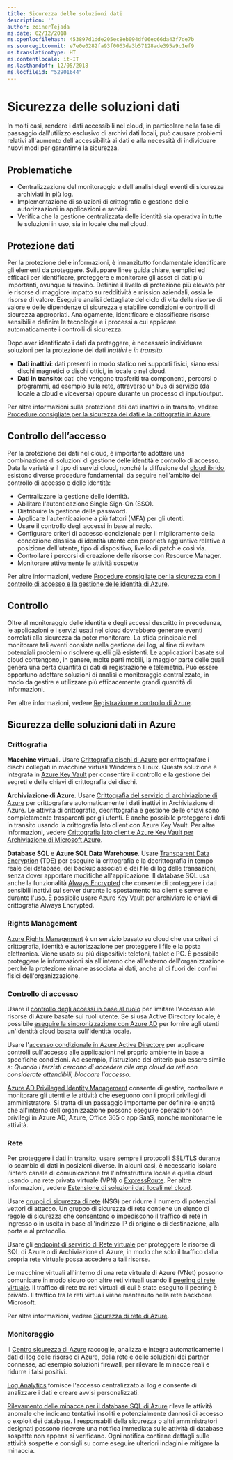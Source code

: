 ```yaml
---
title: Sicurezza delle soluzioni dati
description: ''
author: zoinerTejada
ms.date: 02/12/2018
ms.openlocfilehash: 453897d1dde205ec8eb094df06ec66da43f7de7b
ms.sourcegitcommit: e7e0e0282fa93f0063da3b57128ade395a9c1ef9
ms.translationtype: HT
ms.contentlocale: it-IT
ms.lasthandoff: 12/05/2018
ms.locfileid: "52901644"
---
```

# <a name="securing-data-solutions"></a>Sicurezza delle soluzioni dati

In molti casi, rendere i dati accessibili nel cloud, in particolare nella fase di passaggio dall'utilizzo esclusivo di archivi dati locali, può causare problemi relativi all'aumento dell'accessibilità ai dati e alla necessità di individuare nuovi modi per garantirne la sicurezza.

## <a name="challenges"></a>Problematiche

* Centralizzazione del monitoraggio e dell'analisi degli eventi di sicurezza archiviati in più log.
* Implementazione di soluzioni di crittografia e gestione delle autorizzazioni in applicazioni e servizi.
* Verifica che la gestione centralizzata delle identità sia operativa in tutte le soluzioni in uso, sia in locale che nel cloud.

## <a name="data-protection"></a>Protezione dati

Per la protezione delle informazioni, è innanzitutto fondamentale identificare gli elementi da proteggere. Sviluppare linee guida chiare, semplici ed efficaci per identificare, proteggere e monitorare gli asset di dati più importanti, ovunque si trovino. Definire il livello di protezione più elevato per le risorse di maggiore impatto su redditività e mission aziendali, ossia le risorse di valore. Eseguire analisi dettagliate del ciclo di vita delle risorse di valore e delle dipendenze di sicurezza e stabilire condizioni e controlli di sicurezza appropriati. Analogamente, identificare e classificare risorse sensibili e definire le tecnologie e i processi a cui applicare automaticamente i controlli di sicurezza.

Dopo aver identificato i dati da proteggere, è necessario individuare soluzioni per la protezione dei dati *inattivi* e *in transito*.

* **Dati inattivi**: dati presenti in modo statico nei supporti fisici, siano essi dischi magnetici o dischi ottici, in locale o nel cloud.
* **Dati in transito**: dati che vengono trasferiti tra componenti, percorsi o programmi, ad esempio sulla rete, attraverso un bus di servizio (da locale a cloud e viceversa) oppure durante un processo di input/output.

Per altre informazioni sulla protezione dei dati inattivi o in transito, vedere [Procedure consigliate per la sicurezza dei dati e la crittografia in Azure](/azure/security/azure-security-data-encryption-best-practices).

## <a name="access-control"></a>Controllo dell’accesso

Per la protezione dei dati nel cloud, è importante adottare una combinazione di soluzioni di gestione delle identità e controllo di accesso. Data la varietà e il tipo di servizi cloud, nonché la diffusione del [cloud ibrido](../scenarios/hybrid-on-premises-and-cloud.md), esistono diverse procedure fondamentali da seguire nell'ambito del controllo di accesso e delle identità:

* Centralizzare la gestione delle identità.
* Abilitare l'autenticazione Single Sign-On (SSO).
* Distribuire la gestione delle password.
* Applicare l'autenticazione a più fattori (MFA) per gli utenti.
* Usare il controllo degli accessi in base al ruolo.
* Configurare criteri di accesso condizionale per il miglioramento della concezione classica di identità utente con proprietà aggiuntive relative a posizione dell'utente, tipo di dispositivo, livello di patch e così via.
* Controllare i percorsi di creazione delle risorse con Resource Manager.
* Monitorare attivamente le attività sospette

Per altre informazioni, vedere [Procedure consigliate per la sicurezza con il controllo di accesso e la gestione delle identità di Azure](/azure/security/azure-security-identity-management-best-practices).

## <a name="auditing"></a>Controllo

Oltre al monitoraggio delle identità e degli accessi descritto in precedenza, le applicazioni e i servizi usati nel cloud dovrebbero generare eventi correlati alla sicurezza da poter monitorare. La sfida principale nel monitorare tali eventi consiste nella gestione dei log, al fine di evitare potenziali problemi o risolvere quelli già esistenti. Le applicazioni basate sul cloud contengono, in genere, molte parti mobili, la maggior parte delle quali genera una certa quantità di dati di registrazione e telemetria. Può essere opportuno adottare soluzioni di analisi e monitoraggio centralizzate, in modo da gestire e utilizzare più efficacemente grandi quantità di informazioni.

Per altre informazioni, vedere [Registrazione e controllo di Azure](/azure/security/azure-log-audit).



## <a name="securing-data-solutions-in-azure"></a>Sicurezza delle soluzioni dati in Azure

### <a name="encryption"></a>Crittografia

**Macchine virtuali**. Usare [Crittografia dischi di Azure](/azure/security/azure-security-disk-encryption) per crittografare i dischi collegati in macchine virtuali Windows o Linux. Questa soluzione è integrata in [Azure Key Vault](/azure/key-vault/) per consentire il controllo e la gestione dei segreti e delle chiavi di crittografia dei dischi. 

**Archiviazione di Azure**. Usare [Crittografia del servizio di archiviazione di Azure](/azure/storage/common/storage-service-encryption) per crittografare automaticamente i dati inattivi in Archiviazione di Azure. Le attività di crittografia, decrittografia e gestione delle chiavi sono completamente trasparenti per gli utenti. È anche possibile proteggere i dati in transito usando la crittografia lato client con Azure Key Vault. Per altre informazioni, vedere [Crittografia lato client e Azure Key Vault per Archiviazione di Microsoft Azure](/azure/storage/common/storage-client-side-encryption).

**Database SQL** e **Azure SQL Data Warehouse**. Usare [Transparent Data Encryption](/sql/relational-databases/security/encryption/transparent-data-encryption-azure-sql) (TDE) per eseguire la crittografia e la decrittografia in tempo reale dei database, dei backup associati e dei file di log delle transazioni, senza dover apportare modifiche all'applicazione. Il database SQL usa anche la funzionalità [Always Encrypted](/azure/sql-database/sql-database-always-encrypted-azure-key-vault) che consente di proteggere i dati sensibili inattivi sul server durante lo spostamento tra client e server e durante l'uso. È possibile usare Azure Key Vault per archiviare le chiavi di crittografia Always Encrypted. 

### <a name="rights-management"></a>Rights Management

[Azure Rights Management](/information-protection/understand-explore/what-is-azure-rms) è un servizio basato su cloud che usa criteri di crittografia, identità e autorizzazione per proteggere i file e la posta elettronica. Viene usato su più dispositivi: telefoni, tablet e PC. È possibile proteggere le informazioni sia all'interno che all'esterno dell'organizzazione perché la protezione rimane associata ai dati, anche al di fuori dei confini fisici dell'organizzazione.

### <a name="access-control"></a>Controllo di accesso

Usare il [controllo degli accessi in base al ruolo](/azure/active-directory/role-based-access-control-what-is) per limitare l'accesso alle risorse di Azure basate sui ruoli utente. Se si usa Active Directory locale, è possibile [eseguire la sincronizzazione con Azure AD](/azure/active-directory/active-directory-hybrid-identity-design-considerations-directory-sync-requirements) per fornire agli utenti un'identità cloud basata sull'identità locale.

Usare l'[accesso condizionale in Azure Active Directory](/azure/active-directory/active-directory-conditional-access-azure-portal) per applicare controlli sull'accesso alle applicazioni nel proprio ambiente in base a specifiche condizioni. Ad esempio, l'istruzione del criterio può essere simile a: _Quando i terzisti cercano di accedere alle app cloud da reti non considerate attendibili, bloccare l'accesso_. 

[Azure AD Privileged Identity Management](/azure/active-directory/active-directory-privileged-identity-management-configure) consente di gestire, controllare e monitorare gli utenti e le attività che eseguono con i propri privilegi di amministratore. Si tratta di un passaggio importante per definire le entità che all'interno dell'organizzazione possono eseguire operazioni con privilegi in Azure AD, Azure, Office 365 o app SaaS, nonché monitorarne le attività.

### <a name="network"></a>Rete

Per proteggere i dati in transito, usare sempre i protocolli SSL/TLS durante lo scambio di dati in posizioni diverse. In alcuni casi, è necessario isolare l'intero canale di comunicazione tra l'infrastruttura locale e quella cloud usando una rete privata virtuale (VPN) o [ExpressRoute](/azure/expressroute/). Per altre informazioni, vedere [Estensione di soluzioni dati locali nel cloud](../scenarios/hybrid-on-premises-and-cloud.md).

Usare [gruppi di sicurezza di rete](/azure/virtual-network/virtual-networks-nsg) (NSG) per ridurre il numero di potenziali vettori di attacco. Un gruppo di sicurezza di rete contiene un elenco di regole di sicurezza che consentono o impediscono il traffico di rete in ingresso o in uscita in base all'indirizzo IP di origine o di destinazione, alla porta e al protocollo. 

Usare gli [endpoint di servizio di Rete virtuale](/azure/virtual-network/virtual-network-service-endpoints-overview) per proteggere le risorse di SQL di Azure o di Archiviazione di Azure, in modo che solo il traffico dalla propria rete virtuale possa accedere a tali risorse.

Le macchine virtuali all'interno di una rete virtuale di Azure (VNet) possono comunicare in modo sicuro con altre reti virtuali usando il [peering di rete virtuale](/azure/virtual-network/virtual-network-peering-overview). Il traffico di rete tra reti virtuali di cui è stato eseguito il peering è privato. Il traffico tra le reti virtuali viene mantenuto nella rete backbone Microsoft.

Per altre informazioni, vedere [Sicurezza di rete di Azure](/azure/security/azure-network-security).

### <a name="monitoring"></a>Monitoraggio

Il [Centro sicurezza di Azure](/azure/security-center/security-center-intro) raccoglie, analizza e integra automaticamente i dati di log delle risorse di Azure, della rete e delle soluzioni dei partner connesse, ad esempio soluzioni firewall, per rilevare le minacce reali e ridurre i falsi positivi. 

[Log Analytics](/azure/log-analytics/log-analytics-overview) fornisce l'accesso centralizzato ai log e consente di analizzare i dati e creare avvisi personalizzati.

[Rilevamento delle minacce per il database SQL di Azure](/azure/sql-database/sql-database-threat-detection) rileva le attività anomale che indicano tentativi insoliti e potenzialmente dannosi di accesso o exploit dei database. I responsabili della sicurezza o altri amministratori designati possono ricevere una notifica immediata sulle attività di database sospette non appena si verificano. Ogni notifica contiene dettagli sulle attività sospette e consigli su come eseguire ulteriori indagini e mitigare la minaccia.



